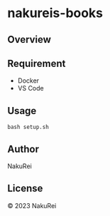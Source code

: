 # nakureis-books

## Overview

## Requirement

- Docker
- VS Code

## Usage

```shell
bash setup.sh
```

## Author

NakuRei

## License

© 2023 NakuRei
